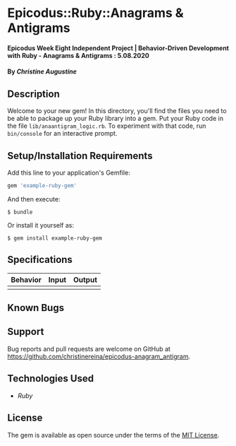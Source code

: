# Epicodus::Ruby::Anagrams & Antigrams

#### Epicodus Week Eight Independent Project | Behavior-Driven Development with Ruby - Anagrams & Antigrams : 5.08.2020

#### By _**Christine Augustine**_

## Description

Welcome to your new gem! In this directory, you'll find the files you need to be able to package up your Ruby library into a gem. Put your Ruby code in the file `lib/anaantigram_logic.rb`. To experiment with that code, run `bin/console` for an interactive prompt.

## Setup/Installation Requirements

Add this line to your application's Gemfile:

```ruby
gem 'example-ruby-gem'
```

And then execute:

    $ bundle

Or install it yourself as:

    $ gem install example-ruby-gem

## Specifications

| Behavior       | Input         | Output  |
| ------------- |:-------------:| -----:|
|  |  |  |

## Known Bugs

## Support 

Bug reports and pull requests are welcome on GitHub at https://github.com/christinereina/epicodus-anagram_antigram.

## Technologies Used

* _Ruby_

## License

The gem is available as open source under the terms of the [MIT License](http://opensource.org/licenses/MIT).